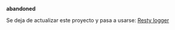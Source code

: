 **abandoned**

Se deja de actualizar este proyecto y pasa a usarse: [Resty logger](https://github.com/mostofreddy/resty_logger)
